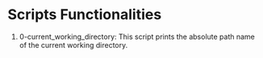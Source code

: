 # Scripts Functionalities

1. 0-current_working_directory: This script prints the absolute path name of the current working directory.
